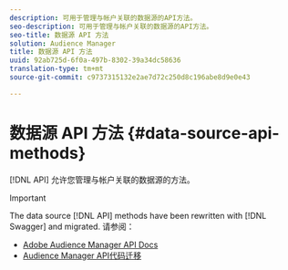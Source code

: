 ```yaml
---
description: 可用于管理与帐户关联的数据源的API方法。
seo-description: 可用于管理与帐户关联的数据源的API方法。
seo-title: 数据源 API 方法
solution: Audience Manager
title: 数据源 API 方法
uuid: 92ab725d-6f0a-497b-8302-39a34dc58636
translation-type: tm+mt
source-git-commit: c9737315132e2ae7d72c250d8c196abe8d9e0e43

---
```



# 数据源 API 方法 {#data-source-api-methods}

[!DNL API] 允许您管理与帐户关联的数据源的方法。

<!-- c_rest_data_sources.xml -->

>[!IMPORTANT]
>
>The data source [!DNL API] methods have been rewritten with [!DNL Swagger] and migrated. 请参阅：
>
>* [Adobe Audience Manager API Docs](https://bank.demdex.com/portal/swagger/index.html)
>* [Audience Manager API代码迁移](../../api/api-swagger-migration.md)
>
